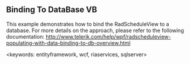 ﻿## Binding To DataBase VB ##
This example demonstrates how to bind the RadScheduleView to a database. For more details on the approach, please refer to the following documentation:
http://www.telerik.com/help/wpf/radscheduleview-populating-with-data-binding-to-db-overview.html

<keywords: entityframework, wcf, riaservices, sqlserver>